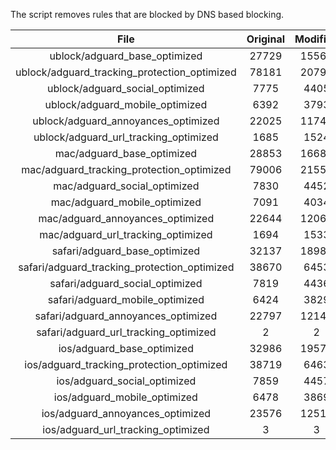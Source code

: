 The script removes rules that are blocked by DNS based blocking.


| File | Original | Modified |
|:----:|:-----:|:-----:|
| ublock/adguard_base_optimized | 27729 | 15560 |
| ublock/adguard_tracking_protection_optimized | 78181 | 20795 |
| ublock/adguard_social_optimized | 7775 | 4405 |
| ublock/adguard_mobile_optimized | 6392 | 3793 |
| ublock/adguard_annoyances_optimized | 22025 | 11744 |
| ublock/adguard_url_tracking_optimized | 1685 | 1524 |
| mac/adguard_base_optimized | 28853 | 16685 |
| mac/adguard_tracking_protection_optimized | 79006 | 21551 |
| mac/adguard_social_optimized | 7830 | 4452 |
| mac/adguard_mobile_optimized | 7091 | 4034 |
| mac/adguard_annoyances_optimized | 22644 | 12069 |
| mac/adguard_url_tracking_optimized | 1694 | 1533 |
| safari/adguard_base_optimized | 32137 | 18985 |
| safari/adguard_tracking_protection_optimized | 38670 | 6453 |
| safari/adguard_social_optimized | 7819 | 4436 |
| safari/adguard_mobile_optimized | 6424 | 3829 |
| safari/adguard_annoyances_optimized | 22797 | 12148 |
| safari/adguard_url_tracking_optimized | 2 | 2 |
| ios/adguard_base_optimized | 32986 | 19570 |
| ios/adguard_tracking_protection_optimized | 38719 | 6463 |
| ios/adguard_social_optimized | 7859 | 4457 |
| ios/adguard_mobile_optimized | 6478 | 3869 |
| ios/adguard_annoyances_optimized | 23576 | 12515 |
| ios/adguard_url_tracking_optimized | 3 | 3 |